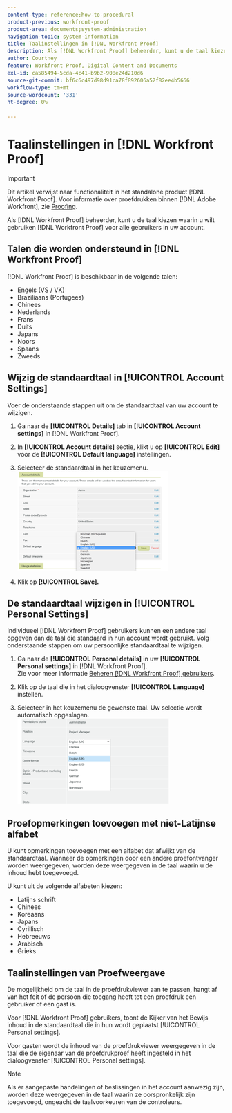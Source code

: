 ```yaml
---
content-type: reference;how-to-procedural
product-previous: workfront-proof
product-area: documents;system-administration
navigation-topic: system-information
title: Taalinstellingen in [!DNL Workfront Proof]
description: Als [!DNL Workfront Proof] beheerder, kunt u de taal kiezen waarin u wilt gebruiken [!DNL Workfront Proof] voor alle gebruikers in uw account.
author: Courtney
feature: Workfront Proof, Digital Content and Documents
exl-id: ca585494-5cda-4c41-b9b2-908e24d210d6
source-git-commit: bf6c6c497d98d91ca78f892606a52f82ee4b5666
workflow-type: tm+mt
source-wordcount: '331'
ht-degree: 0%

---
```


# Taalinstellingen in [!DNL Workfront Proof]

>[!IMPORTANT]
>
>Dit artikel verwijst naar functionaliteit in het standalone product [!DNL Workfront Proof]. Voor informatie over proefdrukken binnen [!DNL Adobe Workfront], zie [Proofing](../../../review-and-approve-work/proofing/proofing.md).

Als [!DNL Workfront Proof] beheerder, kunt u de taal kiezen waarin u wilt gebruiken [!DNL Workfront Proof] voor alle gebruikers in uw account.

## Talen die worden ondersteund in [!DNL Workfront Proof]

[!DNL Workfront Proof] is beschikbaar in de volgende talen:

* Engels (VS / VK)
* Braziliaans (Portugees)
* Chinees
* Nederlands
* Frans
* Duits
* Japans
* Noors
* Spaans
* Zweeds

## Wijzig de standaardtaal in [!UICONTROL Account Settings]

Voer de onderstaande stappen uit om de standaardtaal van uw account te wijzigen.

1. Ga naar de **[!UICONTROL Details]** tab in **[!UICONTROL Account settings]** in [!DNL Workfront Proof].

1. In **[!UICONTROL Account details]** sectie, klikt u op **[!UICONTROL Edit]** voor de **[!UICONTROL Default language]** instellingen.

1. Selecteer de standaardtaal in het keuzemenu.\
   ![account_language_setting.png](assets/account-language-setting-350x230.png)

1. Klik op **[!UICONTROL Save].**

## De standaardtaal wijzigen in [!UICONTROL Personal Settings]

Individueel [!DNL Workfront Proof] gebruikers kunnen een andere taal opgeven dan de taal die standaard in hun account wordt gebruikt. Volg onderstaande stappen om uw persoonlijke standaardtaal te wijzigen.

1. Ga naar de **[!UICONTROL Personal details]** in uw **[!UICONTROL Personal settings]** in [!DNL Workfront Proof].\
   Zie voor meer informatie [Beheren [!DNL Workfront Proof] gebruikers](../../../workfront-proof/wp-acct-admin/account-settings/manage-wp-users.md).

1. Klik op de taal die in het dialoogvenster **[!UICONTROL Language]** instellen.
1. Selecteer in het keuzemenu de gewenste taal. Uw selectie wordt automatisch opgeslagen.\
   ![persoonlijk_taal_instelling.png](assets/personal-language-setting-350x197.png)

## Proefopmerkingen toevoegen met niet-Latijnse alfabet

U kunt opmerkingen toevoegen met een alfabet dat afwijkt van de standaardtaal. Wanneer de opmerkingen door een andere proefontvanger worden weergegeven, worden deze weergegeven in de taal waarin u de inhoud hebt toegevoegd.

U kunt uit de volgende alfabeten kiezen:

* Latijns schrift
* Chinees
* Koreaans
* Japans
* Cyrillisch
* Hebreeuws
* Arabisch
* Grieks

## Taalinstellingen van Proefweergave

De mogelijkheid om de taal in de proefdrukviewer aan te passen, hangt af van het feit of de persoon die toegang heeft tot een proefdruk een gebruiker of een gast is.

Voor [!DNL Workfront Proof] gebruikers, toont de Kijker van het Bewijs inhoud in de standaardtaal die in hun wordt geplaatst [!UICONTROL Personal settings].

Voor gasten wordt de inhoud van de proefdrukviewer weergegeven in de taal die de eigenaar van de proefdrukproef heeft ingesteld in het dialoogvenster [!UICONTROL Personal settings].

>[!NOTE]
>
>Als er aangepaste handelingen of beslissingen in het account aanwezig zijn, worden deze weergegeven in de taal waarin ze oorspronkelijk zijn toegevoegd, ongeacht de taalvoorkeuren van de controleurs.
